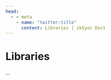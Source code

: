 ```yaml
---
head:
  - - meta
    - name: "twitter:title"
      content: Libraries | zkSync Docs
---
```


# Libraries

...
